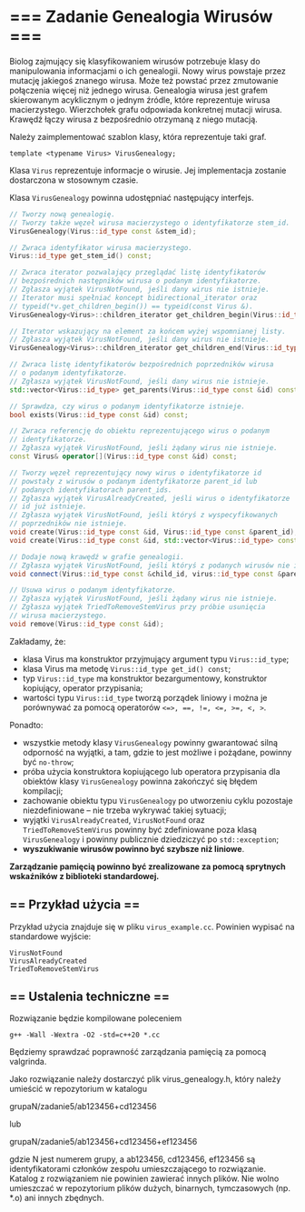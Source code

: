 # === Zadanie Genealogia Wirusów ===

Biolog zajmujący się klasyfikowaniem wirusów potrzebuje klasy do
manipulowania informacjami o ich genealogii. Nowy wirus powstaje przez
mutację jakiegoś znanego wirusa. Może też powstać przez zmutowanie
połączenia więcej niż jednego wirusa. Genealogia wirusa jest grafem
skierowanym acyklicznym o jednym źródle, które reprezentuje wirusa
macierzystego. Wierzchołek grafu odpowiada konkretnej mutacji wirusa.
Krawędź łączy wirusa z bezpośrednio otrzymaną z niego mutacją.

Należy zaimplementować szablon klasy, która reprezentuje taki graf.

`template <typename Virus> VirusGenealogy;`

Klasa `Virus` reprezentuje informacje o wirusie. Jej implementacja
zostanie dostarczona w stosownym czasie.

Klasa `VirusGenealogy` powinna udostępniać następujący interfejs.

```c++
// Tworzy nową genealogię.
// Tworzy także węzeł wirusa macierzystego o identyfikatorze stem_id.
VirusGenealogy(Virus::id_type const &stem_id);

// Zwraca identyfikator wirusa macierzystego.
Virus::id_type get_stem_id() const;

// Zwraca iterator pozwalający przeglądać listę identyfikatorów
// bezpośrednich następników wirusa o podanym identyfikatorze.
// Zgłasza wyjątek VirusNotFound, jeśli dany wirus nie istnieje.
// Iterator musi spełniać koncept bidirectional_iterator oraz
// typeid(*v.get_children_begin()) == typeid(const Virus &).
VirusGenealogy<Virus>::children_iterator get_children_begin(Virus::id_type const &id) const;

// Iterator wskazujący na element za końcem wyżej wspomnianej listy.
// Zgłasza wyjątek VirusNotFound, jeśli dany wirus nie istnieje.
VirusGenealogy<Virus>::children_iterator get_children_end(Virus::id_type const &id) const;

// Zwraca listę identyfikatorów bezpośrednich poprzedników wirusa
// o podanym identyfikatorze.
// Zgłasza wyjątek VirusNotFound, jeśli dany wirus nie istnieje.
std::vector<Virus::id_type> get_parents(Virus::id_type const &id) const;

// Sprawdza, czy wirus o podanym identyfikatorze istnieje.
bool exists(Virus::id_type const &id) const;

// Zwraca referencję do obiektu reprezentującego wirus o podanym
// identyfikatorze.
// Zgłasza wyjątek VirusNotFound, jeśli żądany wirus nie istnieje.
const Virus& operator[](Virus::id_type const &id) const;

// Tworzy węzeł reprezentujący nowy wirus o identyfikatorze id
// powstały z wirusów o podanym identyfikatorze parent_id lub
// podanych identyfikatorach parent_ids.
// Zgłasza wyjątek VirusAlreadyCreated, jeśli wirus o identyfikatorze
// id już istnieje.
// Zgłasza wyjątek VirusNotFound, jeśli któryś z wyspecyfikowanych
// poprzedników nie istnieje.
void create(Virus::id_type const &id, Virus::id_type const &parent_id);
void create(Virus::id_type const &id, std::vector<Virus::id_type> const &parent_ids);

// Dodaje nową krawędź w grafie genealogii.
// Zgłasza wyjątek VirusNotFound, jeśli któryś z podanych wirusów nie istnieje.
void connect(Virus::id_type const &child_id, virus::id_type const &parent_id);

// Usuwa wirus o podanym identyfikatorze.
// Zgłasza wyjątek VirusNotFound, jeśli żądany wirus nie istnieje.
// Zgłasza wyjątek TriedToRemoveStemVirus przy próbie usunięcia
// wirusa macierzystego.
void remove(Virus::id_type const &id);
```

Zakładamy, że:
* klasa Virus ma konstruktor przyjmujący argument typu `Virus::id_type`;
* klasa Virus ma metodę `Virus::id_type get_id() const`;
* typ `Virus::id_type` ma konstruktor bezargumentowy, konstruktor
  kopiujący, operator przypisania;
* wartości typu `Virus::id_type` tworzą porządek liniowy i można je
  porównywać za pomocą operatorów `<=>, ==, !=, <=, >=, <, >`.

Ponadto:
* wszystkie metody klasy `VirusGenealogy` powinny gwarantować silną odporność
  na wyjątki, a tam, gdzie to jest możliwe i pożądane, powinny być `no-throw`;
* próba użycia konstruktora kopiującego lub operatora przypisania dla
  obiektów klasy `VirusGenealogy` powinna zakończyć się błędem kompilacji;
* zachowanie obiektu typu `VirusGenealogy` po utworzeniu cyklu pozostaje
  niezdefiniowane – nie trzeba wykrywać takiej sytuacji;
* wyjątki `VirusAlreadyCreated`, `VirusNotFound` oraz `TriedToRemoveStemVirus`
  powinny być zdefiniowane poza klasą `VirusGenealogy` i powinny publicznie
  dziedziczyć po `std::exception`;
* **wyszukiwanie wirusów powinno być szybsze niż liniowe**.

**Zarządzanie pamięcią powinno być zrealizowane za pomocą sprytnych wskaźników
z biblioteki standardowej.**

## == Przykład użycia ==

Przykład użycia znajduje się w pliku `virus_example.cc`. Powinien wypisać na
standardowe wyjście:


```
VirusNotFound
VirusAlreadyCreated
TriedToRemoveStemVirus
```

## == Ustalenia techniczne ==

Rozwiązanie będzie kompilowane poleceniem

`g++ -Wall -Wextra -O2 -std=c++20 *.cc`

Będziemy sprawdzać poprawność zarządzania pamięcią za pomocą valgrinda.

Jako rozwiązanie należy dostarczyć plik virus_genealogy.h, który
należy umieścić w repozytorium w katalogu

grupaN/zadanie5/ab123456+cd123456

lub

grupaN/zadanie5/ab123456+cd123456+ef123456

gdzie N jest numerem grupy, a ab123456, cd123456, ef123456 są identyfikatorami
członków zespołu umieszczającego to rozwiązanie. Katalog z rozwiązaniem nie
powinien zawierać innych plików. Nie wolno umieszczać w repozytorium plików
dużych, binarnych, tymczasowych (np. *.o) ani innych zbędnych.